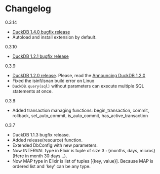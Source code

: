 # Changelog

0.3.14
  - [DuckDB 1.4.0 bugfix release](https://github.com/duckdb/duckdb/releases/tag/v1.4.0)
  - Autoload and install extension by default.

0.3.10
  - [DuckDB 1.2.1 bugfix release](https://github.com/duckdb/duckdb/releases/tag/v1.2.1)

0.3.9
- [DuckDB 1.2.0 release](https://github.com/duckdb/duckdb/releases/tag/v1.2.0). Please, read the [Announcing DuckDB 1.2.0](https://duckdb.org/2025/02/05/announcing-duckdb-120)
- Fixed the isinf/isnan build error on Linux
- `DuckDB.query(sql)` without parameters can execute multiple SQL statements at onсe.

0.3.8
- Added transaction managing functions: begin_transaction, commit, rollback, set_auto_commit, is_auto_commit, has_active_transaction

0.3.7
- DuckDB 1.1.3 bugfix release.
- Added release(resource) function.
- Extended DbConfig with new parameters.
- Now INTERVAL type in Elixir is tuple of size 3 : {months, days, micros} (Here in month 30 days...).
- Now MAP type in Elixir is list of tuples [{key, value}]. Because MAP is ordered list and 'key' can be any type.
